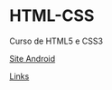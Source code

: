 # HTML-CSS
Curso de HTML5 e CSS3

<a href="https://rafadavesac.github.io/HTML-CSS/M%C3%B3dulo_2/teste-site/index"> Site Android</a>

<a href="https://rafadavesac.github.io/HTML-CSS/M%C3%B3dulo_2/3.3.Personalizando%20links"> Links </a>
